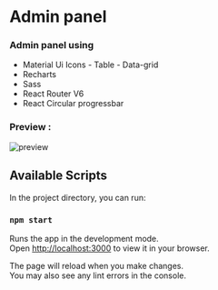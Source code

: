 # Admin panel

### Admin panel using
* Material Ui Icons - Table - Data-grid
* Recharts
* Sass
* React Router V6
* React Circular progressbar

### Preview :
![preview](https://i.ibb.co/VjdZYGN/screencapture-localhost-3000-2022-05-19-10-50-12.png)

## Available Scripts

In the project directory, you can run:

### `npm start`

Runs the app in the development mode.\
Open [http://localhost:3000](http://localhost:3000) to view it in your browser.

The page will reload when you make changes.\
You may also see any lint errors in the console.

